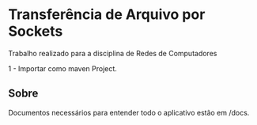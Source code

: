# Transferência de Arquivo por Sockets
Trabalho realizado para a disciplina de Redes de Computadores

1 - Importar como maven Project.    


## Sobre
Documentos necessários para entender todo o aplicativo estão em /docs.  
